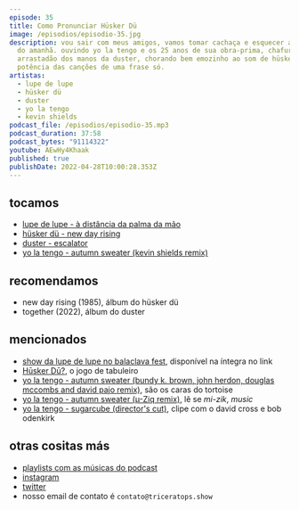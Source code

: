```yaml
---
episode: 35
title: Como Pronunciar Hüsker Dü
image: /episodios/episodio-35.jpg
description: vou sair com meus amigos, vamos tomar cachaça e esquecer as mágoas
  do amanhã. ouvindo yo la tengo e os 25 anos de sua obra-prima, chafurdando no
  arrastadão dos manos da duster, chorando bem emozinho ao som de hüsker dü e a
  potência das canções de uma frase só.
artistas:
  - lupe de lupe
  - hüsker dü
  - duster
  - yo la tengo
  - kevin shields
podcast_file: /episodios/episodio-35.mp3
podcast_duration: 37:58
podcast_bytes: "91114322"
youtube: AEwHy4Khaak
published: true
publishDate: 2022-04-28T10:00:28.353Z
---
```

## tocamos
* [lupe de lupe - à distância da palma da mão](https://www.youtube.com/watch?v=fAusJ0XGY7g)
* [hüsker dü - new day rising](https://www.youtube.com/watch?v=-hRCwByLb-E)
* [duster - escalator](https://www.youtube.com/watch?v=hfNnKl4Un1E)
* [yo la tengo - autumn sweater (kevin shields remix)](https://www.youtube.com/watch?v=xIBdt41bK4A)

## recomendamos
* new day rising (1985), álbum do hüsker dü
* together (2022), álbum do duster

## mencionados
* [show da lupe de lupe no balaclava fest](https://www.youtube.com/watch?v=dqrH2I9_brE), disponível na íntegra no link
* [Hūsker Dū?](https://en.wikipedia.org/wiki/H%C5%ABsker_D%C5%AB%3F), o jogo de tabuleiro
* [yo la tengo - autumn sweater (bundy k. brown, john herdon, douglas mccombs and david pajo remix)](https://www.youtube.com/watch?v=b_DHNzBYfkI), são os caras do tortoise
* [yo la tengo - autumn sweater (µ-Ziq remix)](https://www.youtube.com/watch?v=w9E9Hx7TS2k), lê se *mi-zik*, *music*
* [yo la tengo - sugarcube (director's cut)](https://www.youtube.com/watch?v=h7SdOtXI5R8), clipe com o david cross e bob odenkirk

## otras cositas más
* [playlists com as músicas do podcast](https://www.triceratops.show/playlists/)
* [instagram](https://www.instagram.com/triceratops.show/)
* [twitter](https://twitter.com/TriceratopsShow/)
* nosso email de contato é `contato@triceratops.show`
